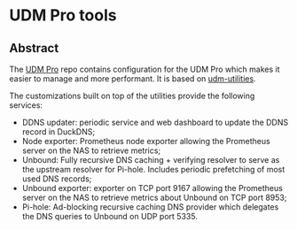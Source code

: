 # UDM Pro tools

## Abstract

The [UDM Pro](https://github.com/pedropombeiro/udm-pro) repo contains configuration for the UDM Pro which makes it
easier to manage and more performant.
It is based on [udm-utilities](https://github.com/boostchicken/udm-utilities).

The customizations built on top of the utilities provide the following services:

- DDNS updater: periodic service and web dashboard to update the DDNS record in DuckDNS;
- Node exporter: Prometheus node exporter allowing the Prometheus server on the NAS to retrieve metrics;
- Unbound: Fully recursive DNS caching + verifying resolver to serve as the upstream resolver for Pi-hole. Includes
  periodic prefetching of most used DNS records;
- Unbound exporter: exporter on TCP port 9167 allowing the Prometheus server on the NAS to retrieve metrics about
  Unbound on TCP port 8953;
- Pi-hole: Ad-blocking recursive caching DNS provider which delegates the DNS queries to Unbound on UDP port 5335.
